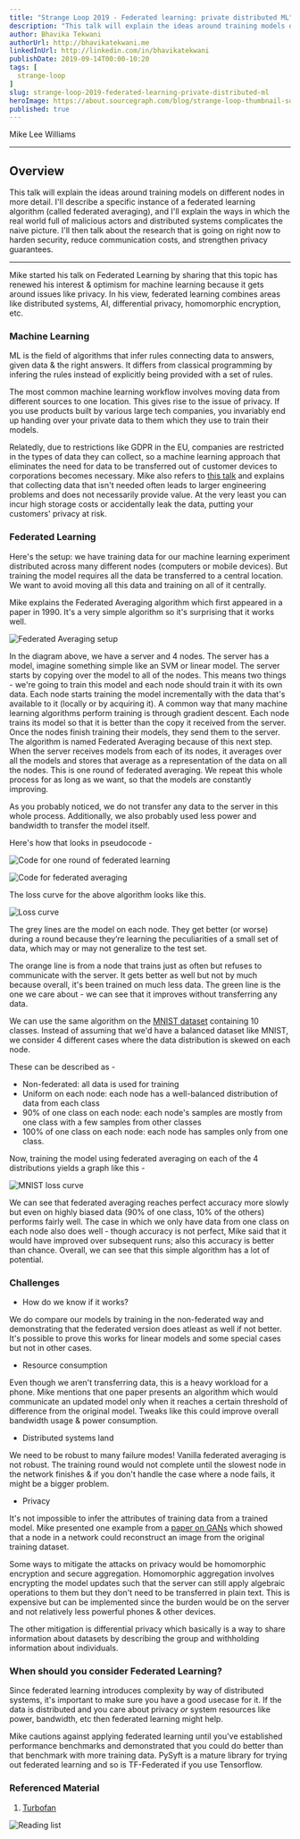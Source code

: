 ```yaml
---
title: "Strange Loop 2019 - Federated learning: private distributed ML"
description: "This talk will explain the ideas around training models on different nodes. I'll describe a specific instance of a federated learning algorithm (called federated averaging), and I'll explain the ways in which the real world full of malicious actors and distributed systems complicates the naive picture. I'll then talk about the research that is going on right now to harden security, reduce communication costs, and strengthen privacy guarantees."
author: Bhavika Tekwani
authorUrl: http://bhavikatekwani.me
linkedInUrl: http://linkedin.com/in/bhavikatekwani
publishDate: 2019-09-14T00:00-10:20
tags: [
  strange-loop
]
slug: strange-loop-2019-federated-learning-private-distributed-ml
heroImage: https://about.sourcegraph.com/blog/strange-loop-thumbnail-square-v2.jpg
published: true
---
```


<div className="container p-0 liveblog-presenters d-flex w-100 text-center">
  <div className="row m-0 w-100">
      <p className=" mr-12 m-0 w-100">
        <span className="liveblog-presenters__name">Mike Lee Williams</span>
        <a href="https://twitter.com/mikepqr" target="_blank" title="Twitter"><i className="fa fa-twitter pr-2"></i></a>
        <a href="https://github.com/williamsmj" target="_blank" title="GitHub"><i className="fa fa-github pr-2"></i></a>
        <a href="https://mike.place" target="_blank" title="Speaker's site"><i className="fa fa-globe pr-2"></i></a>
      </p>
  </div>
</div>

---

## Overview

This talk will explain the ideas around training models on different nodes in more detail. I'll describe a specific instance of a federated learning algorithm (called federated averaging), and I'll explain the ways in which the real world full of malicious actors and distributed systems complicates the naive picture. I'll then talk about the research that is going on right now to harden security, reduce communication costs, and strengthen privacy guarantees.

---


Mike started his talk on Federated Learning by sharing that this topic has renewed his interest & optimism for machine learning because it gets around
issues like privacy. In his view, federated learning combines areas like distributed systems, AI, differential privacy, homomorphic encryption, etc.


### Machine Learning

ML is the field of algorithms that infer rules connecting data to answers, given data & the right answers. It differs from classical programming by infering the rules instead of explicitly being provided with a set of rules.

The most common machine learning workflow involves moving data from different sources to one location. This gives rise to the issue of privacy. If you use products built by various large tech companies, you invariably end up handing over your private data to them which they use to train their models.

Relatedly, due to restrictions like GDPR in the EU, companies are restricted in the types of data they can collect, so a machine learning approach that eliminates the need for data to be transferred out of customer devices to corporations becomes necessary. Mike also refers to [this talk](https://www.youtube.com/watch?v=GAXLHM-1Psk) and explains that collecting data that isn't needed often leads to larger engineering problems and does not necessarily provide value. At the very least you can incur high storage costs or accidentally leak the data, putting your customers' privacy at risk.

### Federated Learning

Here's the setup: we have training data for our machine learning experiment distributed across many different nodes (computers or mobile devices). But training the model requires all the data be transferred to a central location. We want to avoid moving all this data and training on all of it centrally.

Mike explains the Federated Averaging algorithm which first appeared in a paper in 1990. It's a very simple algorithm so it's surprising that it works well.

![Federated Averaging setup](/blog/strange-loop-2019/fed-learning-2.jpeg)

In the diagram above, we have a server and 4 nodes.
The server has a model, imagine something simple like an SVM or linear model.
The server starts by copying over the model to all of the nodes. This means two things - we're going to train this model and each node should train it with its own data.
Each node starts training the model incrementally with the data that's available to it (locally or by acquiring it).
A common way that many machine learning algorithms perform training is through gradient descent. Each node trains its model so that it is better than the copy it received from the server.
Once the nodes finish training their models, they send them to the server.
The algorithm is named Federated Averaging because of this next step. When the server receives models from each of its nodes, it averages over
all the models and stores that average as a representation of the data on all the nodes.
This is one round of federated averaging. We repeat this whole process for as long as we want, so that the models are constantly improving.

As you probably noticed, we do not transfer any data to the server in this whole process. Additionally, we also probably used less power and bandwidth to transfer the model itself.

Here's how that looks in pseudocode -

![Code for one round of federated learning](/blog/strange-loop-2019/fed-learning-3.jpeg)

![Code for federated averaging](/blog/strange-loop-2019/fed-learning-4.jpeg)

The loss curve for the above algorithm looks like this.

![Loss curve](/blog/strange-loop-2019/fed-learning-5.jpeg)

The grey lines are the model on each node. They get better (or worse) during a round because they’re learning the peculiarities of a small set of data, which may or may not generalize to the test set.

The orange line is from a node that trains just as often but refuses to communicate with the server. It gets better as well but not by much because overall, it's been trained on much less data. The green line is the one we care about - we can see that it improves without transferring any data.

We can use the same algorithm on the [MNIST dataset](http://yann.lecun.com/exdb/mnist/) containing 10 classes.
Instead of assuming that we'd have a balanced dataset like MNIST, we consider 4 different cases where the data distribution is skewed on each node.

These can be described as -
- Non-federated: all data is used for training
- Uniform on each node: each node has a well-balanced distribution of data from each class
- 90% of one class on each node: each node's samples are mostly from one class with a few samples from other classes
- 100% of one class on each node: each node has samples only from one class.

Now, training the model using federated averaging on each of the 4 distributions yields a graph like this -

![MNIST loss curve](/blog/strange-loop-2019/fed-learning-6.jpeg)

We can see that federated averaging reaches perfect accuracy more slowly but even on highly biased data (90% of one class, 10% of the others) performs fairly well. The case in which we only have data from one class on each node also does well - though accuracy is not perfect, Mike said that it would have improved over subsequent runs; also this accuracy is better than chance. Overall, we can see that this simple algorithm has a lot of potential.


### Challenges

- How do we know if it works?

We do compare our models by training in the non-federated way and demonstrating that the federated version does atleast as well if not better.
It's possible to prove this works for linear models and some special cases but not in other cases.

- Resource consumption

Even though we aren't transferring data, this is a heavy workload for a phone. Mike mentions that one paper presents an algorithm which would communicate an updated model only when it reaches a certain threshold of difference from the original model. Tweaks like this could improve overall
bandwidth usage & power consumption.

- Distributed systems land

We need to be robust to many failure modes! Vanilla federated averaging is not robust. The training round would not complete until the slowest node in the network finishes & if you don't handle the case where a node fails, it might be a bigger problem.

- Privacy

It's not impossible to infer the attributes of training data from a trained model. Mike presented one example from a [paper on GANs](https://arxiv.org/abs/1702.07464) which showed that a node in a network could reconstruct an image from the original training dataset.

Some ways to mitigate the attacks on privacy would be homomorphic encryption and secure aggregation. Homomorphic aggregation involves encrypting the model updates such that the server can still apply algebraic operations to them but they don't need to be transferred in plain text. This is expensive but can be implemented since the burden would be on the server and not relatively less powerful phones & other devices.

The other mitigation is differential privacy which basically is a way to share information about datasets by describing the group and withholding information about individuals.

### When should you consider Federated Learning?

Since federated learning introduces complexity by way of distributed systems, it's important to make sure you have a good usecase for it.
If the data is distributed and you care about privacy *or* system resources like power, bandwidth, etc then federated learning might help.

Mike cautions against applying federated learning until you've established performance benchmarks and demonstrated that you could do better than that benchmark with more training data. PySyft is a mature library for trying out federated learning and so is TF-Federated if you use Tensorflow.

### Referenced Material

1. [Turbofan](https://turbofan.fastforwardlabs.com)

![Reading list](/blog/strange-loop-2019/fed-learning-7.jpeg)
